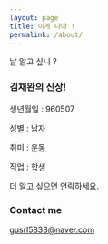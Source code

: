 ```yaml
---
layout: page
title: 이게 나야 !
permalink: /about/
---
```


날 알고 싶니 ?

### 김채완의 신상!

생년월일 : 960507

성별 : 남자

취미 : 운동

직업 : 학생

 더 알고 싶으면 연락하세요.

### Contact me

[gusrl5833@naver.com](mailto:gusrl5833@naver.com)
